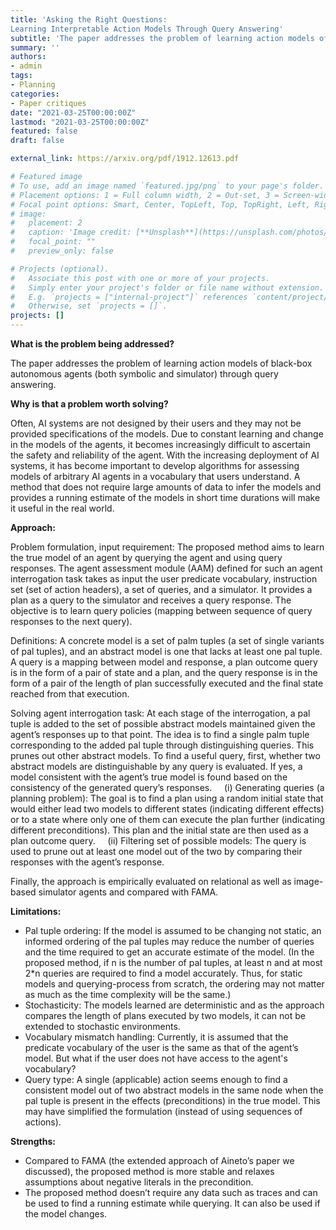 ```yaml
---
title: 'Asking the Right Questions:
Learning Interpretable Action Models Through Query Answering'
subtitle: 'The paper addresses the problem of learning action models of black-box autonomous agents (both symbolic and simulator) through query answering.'
summary: ''
authors:
- admin
tags:
- Planning
categories:
- Paper critiques
date: "2021-03-25T00:00:00Z"
lastmod: "2021-03-25T00:00:00Z"
featured: false
draft: false

external_link: https://arxiv.org/pdf/1912.12613.pdf

# Featured image
# To use, add an image named `featured.jpg/png` to your page's folder.
# Placement options: 1 = Full column width, 2 = Out-set, 3 = Screen-width
# Focal point options: Smart, Center, TopLeft, Top, TopRight, Left, Right, BottomLeft, Bottom, BottomRight
# image:
#   placement: 2
#   caption: 'Image credit: [**Unsplash**](https://unsplash.com/photos/CpkOjOcXdUY)'
#   focal_point: ""
#   preview_only: false

# Projects (optional).
#   Associate this post with one or more of your projects.
#   Simply enter your project's folder or file name without extension.
#   E.g. `projects = ["internal-project"]` references `content/project/deep-learning/index.md`.
#   Otherwise, set `projects = []`.
projects: []
---
```



**What is the problem being addressed?**

The paper addresses the problem of learning action models of black-box autonomous agents (both symbolic and simulator) through query answering.

**Why is that a problem worth solving?**

Often, AI systems are not designed by their users and they may not be provided specifications of the models. Due to constant learning and change in the models of the agents, it becomes increasingly difficult to ascertain the safety and reliability of the agent. With the increasing deployment of AI systems, it has become important to develop algorithms for assessing models of arbitrary AI agents in a vocabulary that users understand. A method that does not require large amounts of data to infer the models and provides a running estimate of the models in short time durations will make it useful in the real world. 
                                                                                                                  
                                                                                            
**Approach:**

Problem formulation, input requirement: The proposed method aims to learn the true model of an agent by querying the agent and using query responses. The agent assessment module (AAM) defined for such an agent interrogation task takes as input the user predicate vocabulary, instruction set (set of action headers), a set of queries, and a simulator. It provides a plan as a query to the simulator and receives a query response. The objective is to learn query policies (mapping between sequence of query responses to the next query).

Definitions: A concrete model is a set of palm tuples (a set of single variants of pal tuples), and an abstract model is one that lacks at least one pal tuple. A query is a mapping between model and response, a plan outcome query is in the form of a pair of state and a plan, and the query response is in the form of a pair of the length of plan successfully executed and the final state reached from that execution.

Solving agent interrogation task: At each stage of the interrogation, a pal tuple is added to the set of possible abstract models maintained given the agent’s responses up to that point. The idea is to find a single palm tuple corresponding to the added pal tuple through distinguishing queries. This prunes out other abstract models. To find a useful query, first, whether two abstract models are distinguishable by any query is evaluated. If yes, a model consistent with the agent’s true model is found based on the consistency of the generated query’s responses. 
    (i) Generating queries (a planning problem): The goal is to find a plan using a random initial state that would either lead two models to different states (indicating different effects) or to a state where only one of them can execute the plan further (indicating different preconditions). This plan and the initial state are then used as a plan outcome query.
    (ii) Filtering set of possible models: The query is used to prune out at least one model out of the two by comparing their responses with the agent’s response. 

Finally, the approach is empirically evaluated on relational as well as image-based simulator agents and compared with FAMA.


**Limitations:**

- Pal tuple ordering: If the model is assumed to be changing not static, an informed ordering of the pal tuples may reduce the number of queries and the time required to get an accurate estimate of the model. (In the proposed method, if n is the number of pal tuples, at least n and at most 2*n queries are required to find a model accurately. Thus, for static models and querying-process from scratch, the ordering may not matter as much as the time complexity will be the same.)
- Stochasticity: The models learned are deterministic and as the approach compares the length of plans executed by two models, it can not be extended to stochastic environments.
- Vocabulary mismatch handling: Currently, it is assumed that the predicate vocabulary of the user is the same as that of the agent’s model. But what if the user does not have access to the agent's vocabulary?
- Query type: A single (applicable) action seems enough to find a consistent model out of two abstract models in the same node when the pal tuple is present in the effects (preconditions) in the true model. This may have simplified the formulation (instead of using sequences of actions).
 

**Strengths:**

- Compared to FAMA (the extended approach of Aineto’s paper we discussed), the proposed method is more stable and relaxes assumptions about negative literals in the precondition. 
- The proposed method doesn’t require any data such as traces and can be used to find a running estimate while querying. It can also be used if the model changes. 